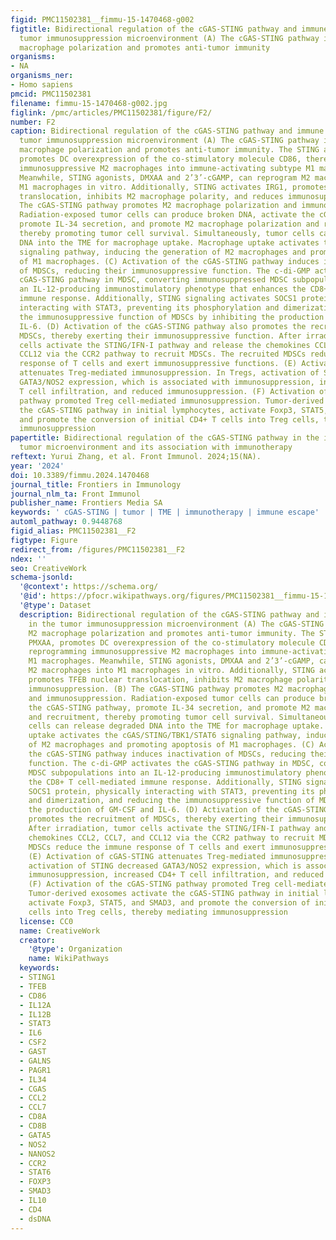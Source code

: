 ```yaml
---
figid: PMC11502381__fimmu-15-1470468-g002
figtitle: Bidirectional regulation of the cGAS-STING pathway and immune cells in the
  tumor immunosuppression microenvironment (A) The cGAS-STING pathway inhibits M2
  macrophage polarization and promotes anti-tumor immunity
organisms:
- NA
organisms_ner:
- Homo sapiens
pmcid: PMC11502381
filename: fimmu-15-1470468-g002.jpg
figlink: /pmc/articles/PMC11502381/figure/F2/
number: F2
caption: Bidirectional regulation of the cGAS-STING pathway and immune cells in the
  tumor immunosuppression microenvironment (A) The cGAS-STING pathway inhibits M2
  macrophage polarization and promotes anti-tumor immunity. The STING agonist, PMXAA,
  promotes DC overexpression of the co-stimulatory molecule CD86, thereby reprogramming
  immunosuppressive M2 macrophages into immune-activating subtype M1 macrophages.
  Meanwhile, STING agonists, DMXAA and 2’3’-cGAMP, can reprogram M2 macrophages into
  M1 macrophages in vitro. Additionally, STING activates IRG1, promotes TFEB nuclear
  translocation, inhibits M2 macrophage polarity, and reduces immunosuppression. (B)
  The cGAS-STING pathway promotes M2 macrophage polarization and immunosuppression.
  Radiation-exposed tumor cells can produce broken DNA, activate the cGAS-STING pathway,
  promote IL-34 secretion, and promote M2 macrophage polarization and recruitment,
  thereby promoting tumor cell survival. Simultaneously, tumor cells can release degraded
  DNA into the TME for macrophage uptake. Macrophage uptake activates the cGAS/STING/TBK1/STAT6
  signaling pathway, inducing the generation of M2 macrophages and promoting apoptosis
  of M1 macrophages. (C) Activation of the cGAS-STING pathway induces inactivation
  of MDSCs, reducing their immunosuppressive function. The c-di-GMP activates the
  cGAS-STING pathway in MDSC, converting immunosuppressed MDSC subpopulations into
  an IL-12-producing immunostimulatory phenotype that enhances the CD8+ T cell-mediated
  immune response. Additionally, STING signaling activates SOCS1 protein, physically
  interacting with STAT3, preventing its phosphorylation and dimerization, and reducing
  the immunosuppressive function of MDSCs by inhibiting the production of GM-CSF and
  IL-6. (D) Activation of the cGAS-STING pathway also promotes the recruitment of
  MDSCs, thereby exerting their immunosuppressive function. After irradiation, tumor
  cells activate the STING/IFN-I pathway and release the chemokines CCL2, CCL7, and
  CCL12 via the CCR2 pathway to recruit MDSCs. The recruited MDSCs reduce the immune
  response of T cells and exert immunosuppressive functions. (E) Activation of cGAS-STING
  attenuates Treg-mediated immunosuppression. In Tregs, activation of STING decreased
  GATA3/NOS2 expression, which is associated with immunosuppression, increased CD4+
  T cell infiltration, and reduced immunosuppression. (F) Activation of the cGAS-STING
  pathway promoted Treg cell-mediated immunosuppression. Tumor-derived exosomes activate
  the cGAS-STING pathway in initial lymphocytes, activate Foxp3, STAT5, and SMAD3,
  and promote the conversion of initial CD4+ T cells into Treg cells, thereby mediating
  immunosuppression
papertitle: Bidirectional regulation of the cGAS-STING pathway in the immunosuppressive
  tumor microenvironment and its association with immunotherapy
reftext: Yurui Zhang, et al. Front Immunol. 2024;15(NA).
year: '2024'
doi: 10.3389/fimmu.2024.1470468
journal_title: Frontiers in Immunology
journal_nlm_ta: Front Immunol
publisher_name: Frontiers Media SA
keywords: ' cGAS-STING | tumor | TME | immunotherapy | immune escape'
automl_pathway: 0.9448768
figid_alias: PMC11502381__F2
figtype: Figure
redirect_from: /figures/PMC11502381__F2
ndex: ''
seo: CreativeWork
schema-jsonld:
  '@context': https://schema.org/
  '@id': https://pfocr.wikipathways.org/figures/PMC11502381__fimmu-15-1470468-g002.html
  '@type': Dataset
  description: Bidirectional regulation of the cGAS-STING pathway and immune cells
    in the tumor immunosuppression microenvironment (A) The cGAS-STING pathway inhibits
    M2 macrophage polarization and promotes anti-tumor immunity. The STING agonist,
    PMXAA, promotes DC overexpression of the co-stimulatory molecule CD86, thereby
    reprogramming immunosuppressive M2 macrophages into immune-activating subtype
    M1 macrophages. Meanwhile, STING agonists, DMXAA and 2’3’-cGAMP, can reprogram
    M2 macrophages into M1 macrophages in vitro. Additionally, STING activates IRG1,
    promotes TFEB nuclear translocation, inhibits M2 macrophage polarity, and reduces
    immunosuppression. (B) The cGAS-STING pathway promotes M2 macrophage polarization
    and immunosuppression. Radiation-exposed tumor cells can produce broken DNA, activate
    the cGAS-STING pathway, promote IL-34 secretion, and promote M2 macrophage polarization
    and recruitment, thereby promoting tumor cell survival. Simultaneously, tumor
    cells can release degraded DNA into the TME for macrophage uptake. Macrophage
    uptake activates the cGAS/STING/TBK1/STAT6 signaling pathway, inducing the generation
    of M2 macrophages and promoting apoptosis of M1 macrophages. (C) Activation of
    the cGAS-STING pathway induces inactivation of MDSCs, reducing their immunosuppressive
    function. The c-di-GMP activates the cGAS-STING pathway in MDSC, converting immunosuppressed
    MDSC subpopulations into an IL-12-producing immunostimulatory phenotype that enhances
    the CD8+ T cell-mediated immune response. Additionally, STING signaling activates
    SOCS1 protein, physically interacting with STAT3, preventing its phosphorylation
    and dimerization, and reducing the immunosuppressive function of MDSCs by inhibiting
    the production of GM-CSF and IL-6. (D) Activation of the cGAS-STING pathway also
    promotes the recruitment of MDSCs, thereby exerting their immunosuppressive function.
    After irradiation, tumor cells activate the STING/IFN-I pathway and release the
    chemokines CCL2, CCL7, and CCL12 via the CCR2 pathway to recruit MDSCs. The recruited
    MDSCs reduce the immune response of T cells and exert immunosuppressive functions.
    (E) Activation of cGAS-STING attenuates Treg-mediated immunosuppression. In Tregs,
    activation of STING decreased GATA3/NOS2 expression, which is associated with
    immunosuppression, increased CD4+ T cell infiltration, and reduced immunosuppression.
    (F) Activation of the cGAS-STING pathway promoted Treg cell-mediated immunosuppression.
    Tumor-derived exosomes activate the cGAS-STING pathway in initial lymphocytes,
    activate Foxp3, STAT5, and SMAD3, and promote the conversion of initial CD4+ T
    cells into Treg cells, thereby mediating immunosuppression
  license: CC0
  name: CreativeWork
  creator:
    '@type': Organization
    name: WikiPathways
  keywords:
  - STING1
  - TFEB
  - CD86
  - IL12A
  - IL12B
  - STAT3
  - IL6
  - CSF2
  - GAST
  - GALNS
  - PAGR1
  - IL34
  - CGAS
  - CCL2
  - CCL7
  - CD8A
  - CD8B
  - GATA5
  - NOS2
  - NANOS2
  - CCR2
  - STAT6
  - FOXP3
  - SMAD3
  - IL10
  - CD4
  - dsDNA
---
```

